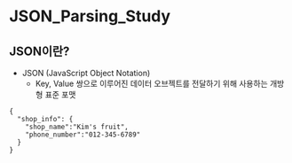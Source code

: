 # JSON_Parsing_Study

## JSON이란?
- JSON (JavaScript Object Notation)
  - Key, Value 쌍으로 이루어진 데이터 오브젝트를 전달하기 위해 사용하는 개방형 표준 포맷
```
{
  "shop_info": {
    "shop_name":"Kim's fruit",
    "phone_number":"012-345-6789"
  }
}
```
